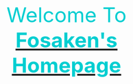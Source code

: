 <html>
<font color="#00CED1" size=10>
    <center>
        Welcome To <a href="./home.html" target="_blank">
        <font color="00CED1">
        <B>Fosaken's Homepage</B>
        </font>
        </a>
    </center>
</font>
    <style>
        .container {
            width: 100%;
            height: 40;
            display: flex;
            margin: 0 auto;
            position: absolute;
            top: 70%;
        }
        .item{
            box-sizing: border-box;
            width: 11.1%;
        }
        .btn {
            display: inline-block;
            width: 80px;
            height: 40px;
            font-size: 0.9rem;
            color: rgba(255, 255, 255, 0.7);
            background: rgba(5, 231, 231, 0.01);
            border-radius: 0.3rem;
            border-width: 1px;
            border-color: rgba(255, 255, 255, 0.2);
            border-style: solid;
            
            text-align: center;
            line-height: 40px;
        }
    </style>
    <div class="container">
        <div class="item"></div>
        <div class="item"></div>
        <div class="item">
            <div class="btn">
                Home
            </div>
        </div>
        <div class="item"></div>
        <div class="item">
            <div class="btn">
                Home
            </div>
        </div>
        <div class="item"></div>
        <div class="item">
            <div class="btn">
                Home
            </div>
        </div>
        <div class="item"></div>
        <div class="item"></div>
    </div>
</html>
